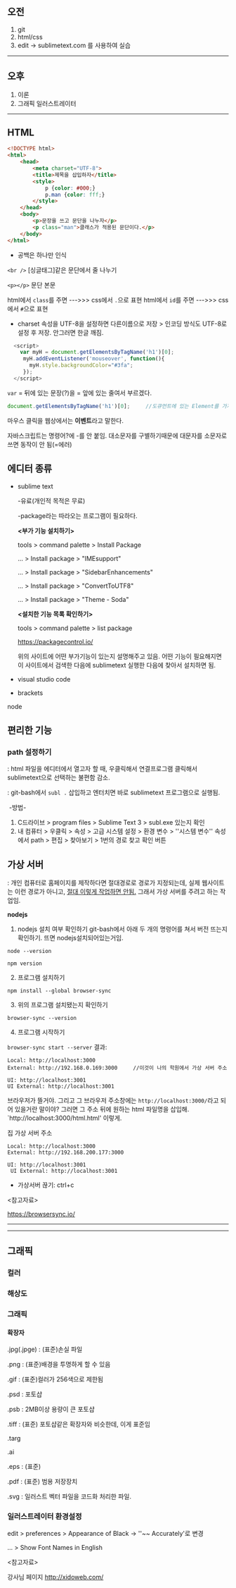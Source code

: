 ## 오전

1. git
2. html/css
3. edit -> sublimetext.com 를 사용하여 실습

---

## 오후

1. 이론
2. 그래픽 일러스트레이터

---



## HTML

```html
<!DOCTYPE html>
<html>
    <head>
        <meta charset="UTF-8">
        <title>제목을 삽입하자</title>
        <style>
            p {color: #000;}
            p.man {color: fff;}
        </style>
    </head>
    <body>
        <p>문장을 쓰고 문단을 나누자</p>
        <p class="man">클래스가 적용된 문단이다.</p>
    </body>
</html>
```



- 공백은 하나만 인식

```<br />``` [싱글태그]같은 문단에서 줄 나누기

```<p></p>``` 문단 본문

html에서 ```class```를 주면  --->>>  css에서  ```.```으로 표현
html에서 ```id```를 주면  --->>>  css에서 ```#```으로 표현



- charset 속성을 UTF-8을 설정하면 다른이름으로 저장 > 인코딩 방식도 UTF-8로 설정 후 저장. 안그러면 한글 깨짐.



```javascript
  <script>
  	var myH = document.getElementsByTagName('h1')[0];
	 myH.addEventListener('mouseover', function(){
	   myH.style.backgroundColor="#3fa";
	 });
  </script>
```

```var``` = 뒤에 있는 문장(?)을 = 앞에 있는 줄여서 부르겠다.

``````javascript
document.getElementsByTagName('h1')[0];		//도큐먼트에 있는 Element를 가져오자.
``````



마우스 클릭을 웹상에서는 **이벤트**라고 말한다.

자바스크립트는 명령어?에 -를 안 붙임.
대소문자를 구별하기때문에 대문자를 소문자로 쓰면 동작이 안 됨(=에러)





## 에디터 종류

- sublime text

  -유료(개인적 목적은 무료)

  -package라는 따라오는 프로그램이 필요하다.

  

  **<부가 기능 설치하기>**

  tools > command palette > Install Package

  ... > Install package  > "IMEsupport"

  ... > Install package  > "SidebarEnhancements"

  ... > Install package  > "ConvertToUTF8"

  ... > Install package  > "Theme - Soda"

  

  **<설치한 기능 목록 확인하기>**

  tools > command palette > list package

  

  https://packagecontrol.io/

  위의 사이트에 어떤 부가기능이 있는지 설명해주고 있음. 어떤 기능이 필요해지면 이 사이트에서 검색한 다음에 sublimetext 실행한 다음에 찾아서 설치하면 됨.

  

- visual studio code

- brackets



node



## 편리한 기능

### path 설정하기

: html  파일을 에디터에서 열고자 할 때, 우클릭해서 연결프로그램 클릭해서 sublimetext으로 선택하는 불편함 감소. 

: git-bash에서 ```subl .``` 삽입하고 엔터치면 바로 sublimetext 프로그램으로 실행됨. 

​	-방법-

1. C드라이브 > program files > Sublime Text 3 > subl.exe 있는지 확인
2. 내 컴퓨터 > 우클릭 > 속성 > 고급 시스템 설정 > 환경 변수 > ''시스템 변수'' 속성에서 path > 편집 > 찾아보기 > 1번의 경로 찾고 확인 버튼



## 가상 서버

: 개인 컴퓨터로 홈페이지를 제작하다면 절대경로로 경로가 지정되는데, 실제 웹사이트는 이런 경로가 아니고, <ins>절대 이렇게 작업하면 안됨.</ins>
그래서 가상 서버를 주려고 하는 작업임.

**nodejs**

1. nodejs 설치 여부 확인하기
   git-bash에서 아래 두 개의 명령어를 쳐서 버전 뜨는지 확인하기. 뜨면 nodejs설치되어있는거임.

```node --version```

```npm version```



2. 프로그램 설치하기

```npm install --global browser-sync``` 



3. 위의 프로그램 설치됐는지 확인하기

```browser-sync --version```



4. 프로그램 시작하기

```browser-sync start --server```
결과:

    Local: http://localhost:3000
    External: http://192.168.0.169:3000		//이것이 나의 학원에서 가상 서버 주소
    
    UI: http://localhost:3001
    UI External: http://localhost:3001
브라우저가 뜰거야. 그리고 그 브라우저 주소창에는 `http://localhost:3000/`라고 되어 있을거란 말이야? 그러면 그 주소 뒤에 원하는 html 파일명을 삽입해.
`http://localhost:3000/html.html' 이렇게.



집 가상 서버 주소

    Local: http://localhost:3000
    External: http://192.168.200.177:3000
    
    UI: http://localhost:3001
     UI External: http://localhost:3001



- 가상서버 끊기: ctrl+c

<참고자료>

https://browsersync.io/



---

---



## 그래픽

### 컬러

### 해상도

### 그래픽

#### 확장자

.jpg(.jpge) : (표준)손실  파일

.png : (표준)배경을 투명하게 할 수 있음

.gif : (표준)컬러가 256색으로 제한됨

.psd : 포토샵

.psb : 2MB이상 용량이 큰 포토샵

.tiff : (표준) 포토샵같은 확장자와 비슷한데, 이게 표준임

.targ

.ai

.eps : (표준)

.pdf : (표준) 범용 저장장치

.svg : 일러스트 벡터 파일을 코드화 처리한 파일.



### 일러스트레이터 환경설정

edit > preferences >  Appearance of Black -> ''~~ Accurately'로 변경

... > Show Font Names in English





<참고자료>

강사님 페이지 http://xidoweb.com/
